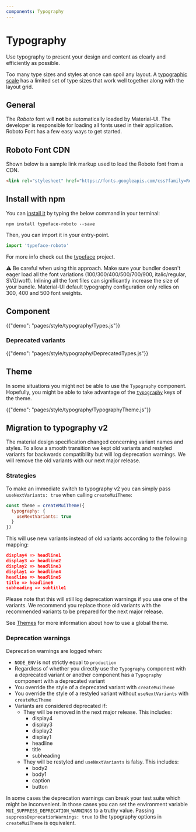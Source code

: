 ```yaml
---
components: Typography
---
```


# Typography

<p class="description">Use typography to present your design and content as clearly and efficiently as possible.</p>

Too many type sizes and styles at once can spoil any layout.
A [typographic scale](https://material.io/design/typography/#type-scale) has a limited set of type sizes that work well together along with the layout grid.

## General

The *Roboto* font will **not** be automatically loaded by Material-UI.
The developer is responsible for loading all fonts used in their application.
Roboto Font has a few easy ways to get started.

## Roboto Font CDN

Shown below is a sample link markup used to load the Roboto font from a CDN.
```html
<link rel="stylesheet" href="https://fonts.googleapis.com/css?family=Roboto:300,400,500">
```

## Install with npm

You can [install it](https://www.npmjs.com/package/typeface-roboto) by typing the below command in your terminal:

`npm install typeface-roboto --save`

Then, you can import it in your entry-point.

```js
import 'typeface-roboto'
```
For more info check out the [typeface](https://github.com/KyleAMathews/typefaces/tree/master/packages/roboto) project.

⚠️ Be careful when using this approach.
Make sure your bundler doesn't eager load all the font variations (100/300/400/500/700/900, italic/regular, SVG/woff).
Inlining all the font files can significantly increase the size of your bundle.
Material-UI default typography configuration only relies on 300, 400 and 500 font weights.

## Component

{{"demo": "pages/style/typography/Types.js"}}

### Deprecated variants

{{"demo": "pages/style/typography/DeprecatedTypes.js"}}

## Theme

In some situations you might not be able to use the `Typography` component.
Hopefully, you might be able to take advantage of the [`typography`](/customization/default-theme?expend-path=$.typography) keys of the theme.

{{"demo": "pages/style/typography/TypographyTheme.js"}}

## Migration to typography v2

The material design specification changed concerning variant names and styles. To allow
a smooth transition we kept old variants and restyled variants for backwards compatibility
but will log deprecation warnings. We will remove the old variants with our next
major release.

### Strategies

To make an immediate switch to typography v2 you can simply pass `useNextVariants: true` when
calling `createMuiTheme`:
```js
const theme = createMuiTheme({
  typography: {
    useNextVariants: true
  }
})
```

This will use new variants instead of old variants according to the following mapping:
```json
display4 => headline1
display3 => headline2
display2 => headline3
display1 => headline4
headline => headline5
title => headline6
subheading => subtitle1
```
Please note that this will still log deprecation warnings if you use one of the variants.
We recommend you replace those old variants with the recommended variants to be prepared 
for the next major release.

See [Themes](/customization/themes/) for more information about how to use a global theme.

### Deprecation warnings
Deprecation warnings are logged when:
- `NODE_ENV` is not strictly equal to `production`
- Regardless of whether you directly use the `Typography` component with a deprecated variant or another component
  has a `Typography` component with a deprecated variant
- You override the style of a deprecated variant with `createMuiTheme`
- You override the style of a restyled variant without `useNextVariants` with `createMuiTheme`
- Variants are considered deprecated if:
    - They will be removed in the next major release. This includes:
        - display4
        - display3
        - display2
        - display1
        - headline
        - title
        - subheading
    - They will be restyled and `useNextVariants` is falsy. This includes:
       - body2
       - body1
       - caption
       - button

In some cases the deprecation warnings can break your test suite which might be inconvenient.
In those cases you can set the environment variable `MUI_SUPPRESS_DEPRECATION_WARNINGS` to
a truthy value. Passing `suppressDeprecationWarnings: true` to the typography options in
`createMuiTheme` is equivalent.
